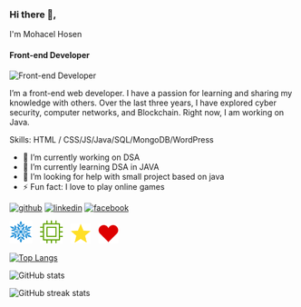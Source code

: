 ### Hi there 👋, 
I'm Mohacel Hosen
#### Front-end Developer
![Front-end Developer](https://scontent.fdac136-1.fna.fbcdn.net/v/t39.30808-6/300419434_482269503907988_857018721194988989_n.jpg?stp=dst-jpg_p180x540&_nc_cat=102&ccb=1-7&_nc_sid=e3f864&_nc_ohc=DJDm3nWY1C0AX-FYsJH&_nc_ht=scontent.fdac136-1.fna&oh=00_AfADOABI1q_XijFe-z--qXuRITBNuo1uehwXBN-XeeL31Q&oe=63676230)

I’m a front-end web developer. I have a passion for learning and sharing my knowledge with others. Over the last three years, I have explored cyber security, computer networks, and Blockchain. Right now, I am working on Java.

Skills:  HTML / CSS/JS/Java/SQL/MongoDB/WordPress

- 🔭 I’m currently working on DSA 
- 🌱 I’m currently learning DSA in JAVA 
- 🤔 I’m looking for help with small project based on java 
- ⚡ Fun fact: I love to play online games 


[<img src='https://cdn.jsdelivr.net/npm/simple-icons@3.0.1/icons/github.svg' alt='github' height='40'>](https://github.com/M0HACEL)  [<img src='https://cdn.jsdelivr.net/npm/simple-icons@3.0.1/icons/linkedin.svg' alt='linkedin' height='40'>](https://www.linkedin.com/in/https://bd.linkedin.com/in/md-mohacel-hosen/)  [<img src='https://cdn.jsdelivr.net/npm/simple-icons@3.0.1/icons/facebook.svg' alt='facebook' height='40'>](https://www.facebook.com/https://www.facebook.com/md.mohacel.hosen.568)  

<a href='https://archiveprogram.github.com/'><img src='https://raw.githubusercontent.com/acervenky/animated-github-badges/master/assets/acbadge.gif' width='40' height='40'></a> <a href='https://docs.github.com/en/developers'><img src='https://raw.githubusercontent.com/acervenky/animated-github-badges/master/assets/devbadge.gif' width='40' height='40'></a> <a href='https://stars.github.com/'><img src='https://raw.githubusercontent.com/acervenky/animated-github-badges/master/assets/starbadge.gif' width='35' height='35'></a> <a href='https://docs.github.com/en/github/supporting-the-open-source-community-with-github-sponsors'><img src='https://raw.githubusercontent.com/acervenky/animated-github-badges/master/assets/sponsorbadge.gif' width='35' height='35'></a> 

[![Top Langs](https://github-readme-stats.vercel.app/api/top-langs/?username=M0HACEL)](https://github.com/anuraghazra/github-readme-stats)

![GitHub stats](https://github-readme-stats.vercel.app/api?username=M0HACEL&show_icons=true)  

![GitHub streak stats](https://github-readme-streak-stats.herokuapp.com/?user=M0HACEL)  


